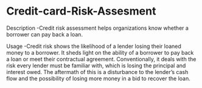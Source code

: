 # Credit-card-Risk-Assesment
Description -Credit risk assessment helps organizations know whether a borrower can pay back a loan.

Usage -Credit risk shows the likelihood of a lender losing their loaned money to a borrower. It sheds light on the ability of a borrower to pay back a loan or meet their contractual agreement. Conventionally, it deals with the risk every lender must be familiar with, which is losing the principal and interest owed. The aftermath of this is a disturbance to the lender’s cash flow and the possibility of losing more money in a bid to recover the loan.

